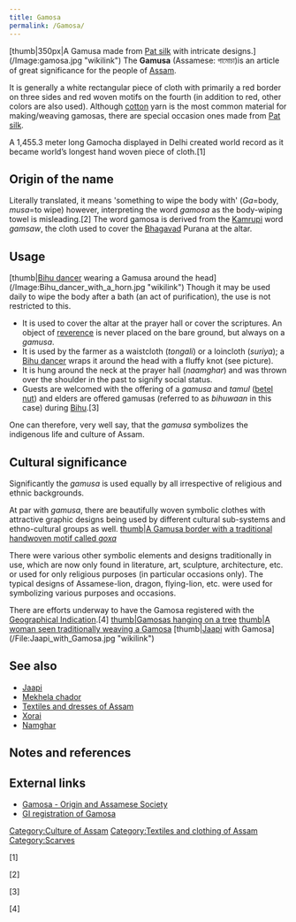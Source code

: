 ```yaml
---
title: Gamosa
permalink: /Gamosa/
---
```


[thumb\|350px\|A Gamusa made from [Pat silk](Assam_silk "wikilink") with
intricate designs.](/Image:gamosa.jpg "wikilink") The **Gamusa**
(Assamese: গামোচা)is an article of great significance for the people of
[Assam](/Assam "wikilink").

It is generally a white rectangular piece of cloth with primarily a red
border on three sides and red woven motifs on the fourth (in addition to
red, other colors are also used). Although [cotton](/cotton "wikilink")
yarn is the most common material for making/weaving gamosas, there are
special occasion ones made from [Pat
silk](/Assam_silk#Pat_silk "wikilink").

A 1,455.3 meter long Gamocha displayed in Delhi created world record as
it became world’s longest hand woven piece of cloth.[1]

## Origin of the name

Literally translated, it means 'something to wipe the body with'
(*Ga*=body, *musa*=to wipe) however, interpreting the word *gamosa* as
the body-wiping towel is misleading.[2] The word gamosa is derived from
the [Kamrupi](/Kamarupi_Prakrit "wikilink") word *gamsaw*, the cloth
used to cover the [Bhagavad](/Bhagavad_Gita "wikilink") Purana at the
altar.

## Usage

[thumb\|[Bihu dancer](Bihu_dance "wikilink") wearing a Gamusa around the
head](/Image:Bihu_dancer_with_a_horn.jpg "wikilink") Though it may be
used daily to wipe the body after a bath (an act of purification), the
use is not restricted to this.

-   It is used to cover the altar at the prayer hall or cover the
    scriptures. An object of
    [reverence](/reverence_(attitude) "wikilink") is never placed on the
    bare ground, but always on a *gamusa*.
-   It is used by the farmer as a waistcloth (*tongali*) or a loincloth
    (*suriya*); a [Bihu dancer](/Bihu_dance "wikilink") wraps it around
    the head with a fluffy knot (see picture).
-   It is hung around the neck at the prayer hall (*naamghar*) and was
    thrown over the shoulder in the past to signify social status.
-   Guests are welcomed with the offering of a *gamusa* and *tamul*
    ([betel nut](/betel_nut "wikilink")) and elders are offered gamusas
    (referred to as *bihuwaan* in this case) during
    [Bihu](/Bihu "wikilink").[3]

One can therefore, very well say, that the *gamusa* symbolizes the
indigenous life and culture of Assam.

## Cultural significance

Significantly the *gamusa* is used equally by all irrespective of
religious and ethnic backgrounds.

At par with *gamusa*, there are beautifully woven symbolic clothes with
attractive graphic designs being used by different cultural sub-systems
and ethno-cultural groups as well. [thumb\|A Gamusa border with a
traditional handwoven motif called
*goxa*](/Image:gamosa_pari.jpg "wikilink")

There were various other symbolic elements and designs traditionally in
use, which are now only found in literature, art, sculpture,
architecture, etc. or used for only religious purposes (in particular
occasions only). The typical designs of Assamese-lion, dragon,
flying-lion, etc. were used for symbolizing various purposes and
occasions.

There are efforts underway to have the Gamosa registered with the
[Geographical Indication](/Geographical_Indication "wikilink").[4]
[thumb\|Gamosas hanging on a
tree](/File:Assamese_Gamosa_Hanging_on_Tree.jpg "wikilink") [thumb\|A
woman seen traditionally weaving a
Gamosa](/File:তাঁতশালত_এগৰাকী_গাভৰু_বোৱনী.JPG "wikilink")
[thumb\|[Jaapi](Jaapi "wikilink") with
Gamosa](/File:Jaapi_with_Gamosa.jpg "wikilink")

## See also

-   [Jaapi](/Jaapi "wikilink")
-   [Mekhela chador](/Mekhela_chador "wikilink")
-   [Textiles and dresses of
    Assam](/Textiles_and_dresses_of_Assam "wikilink")
-   [Xorai](/Xorai "wikilink")
-   [Namghar](/Namghar "wikilink")

## Notes and references

## External links

-   [Gamosa - Origin and Assamese
    Society](http://onlinesivasagar.com/lifestyle/gamosa.html)
-   [GI registration of
    Gamosa](http://www.kuknalim.com/modules.php?name=News&file=print&sid=6381)

[Category:Culture of Assam](/Category:Culture_of_Assam "wikilink")
[Category:Textiles and clothing of
Assam](/Category:Textiles_and_clothing_of_Assam "wikilink")
[Category:Scarves](/Category:Scarves "wikilink")

[1]

[2]

[3]

[4]